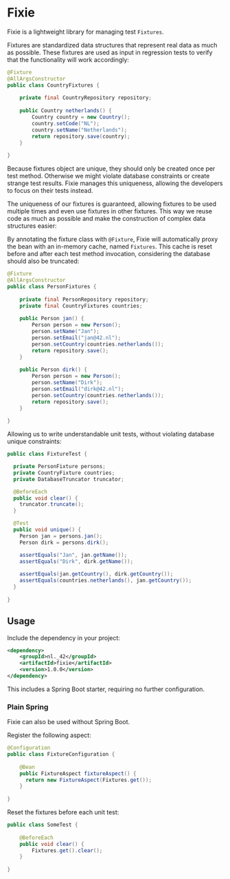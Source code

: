 # Fixie

Fixie is a lightweight library for managing test `Fixtures`.

Fixtures are standardized data structures that represent real data as much as possible. 
These fixtures are used as input in regression tests to verify that the functionality 
will work accordingly:

```java
@Fixture
@AllArgsConstructor
public class CountryFixtures {
    
    private final CountryRepository repository;
    
    public Country netherlands() {
        Country country = new Country();
        country.setCode("NL");
        country.setName("Netherlands");
        return repository.save(country);
    }
    
}
```

Because fixtures object are unique, they should only be created once per test method. Otherwise
we might violate database constraints or create strange test results. Fixie manages this uniqueness, 
allowing the developers to focus on their tests instead.

The uniqueness of our fixtures is guaranteed, allowing fixtures to be used multiple times and even use 
fixtures in other fixtures. This way we reuse code as much as possible and make the construction of 
complex data structures easier:

By annotating the fixture class with `@Fixture`, Fixie will automatically proxy the bean with an
in-memory cache, named `Fixtures`. This cache is reset before and after each test method invocation,
considering the database should also be truncated:

```java
@Fixture
@AllArgsConstructor
public class PersonFixtures {
    
    private final PersonRepository repository;
    private final CountryFixtures countries;
    
    public Person jan() {
        Person person = new Person();
        person.setName("Jan");
        person.setEmail("jan@42.nl");
        person.setCountry(countries.netherlands());
        return repository.save();
    }
    
    public Person dirk() {
        Person person = new Person();
        person.setName("Dirk");
        person.setEmail("dirk@42.nl");
        person.setCountry(countries.netherlands());
        return repository.save();
    }
    
}
```

Allowing us to write understandable unit tests, without violating database unique constraints:

```java
public class FixtureTest {

  private PersonFixture persons;
  private CountryFixture countries;
  private DatabaseTruncator truncator;

  @BeforeEach
  public void clear() {
    truncator.truncate();
  }

  @Test
  public void unique() {
    Person jan = persons.jan();
    Person dirk = persons.dirk();

    assertEquals("Jan", jan.getName());
    assertEquals("Dirk", dirk.getName());
    
    assertEquals(jan.getCountry(), dirk.getCountry());
    assertEquals(countries.netherlands(), jan.getCountry());
  }
  
}
```

## Usage

Include the dependency in your project:

```xml
<dependency>
    <groupId>nl._42</groupId>
    <artifactId>fixie</artifactId>
    <version>1.0.0</version>
</dependency>
```

This includes a Spring Boot starter, requiring no further configuration.

### Plain Spring

Fixie can also be used without Spring Boot. 

Register the following aspect:

```java
@Configuration
public class FixtureConfiguration {
    
    @Bean
    public FixtureAspect fixtureAspect() {
      return new FixtureAspect(Fixtures.get());
    }
    
}
```

Reset the fixtures before each unit test:

```java
public class SomeTest {
    
    @BeforeEach
    public void clear() {
        Fixtures.get().clear();
    }
    
}
```
